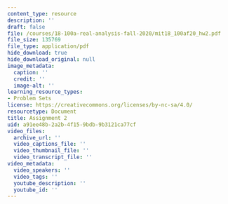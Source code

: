 ```yaml
---
content_type: resource
description: ''
draft: false
file: /courses/18-100a-real-analysis-fall-2020/mit18_100af20_hw2.pdf
file_size: 135769
file_type: application/pdf
hide_download: true
hide_download_original: null
image_metadata:
  caption: ''
  credit: ''
  image-alt: ''
learning_resource_types:
- Problem Sets
license: https://creativecommons.org/licenses/by-nc-sa/4.0/
resourcetype: Document
title: Assignment 2
uid: a91ee48b-2a2b-4f15-9bdb-9b3121ca77cf
video_files:
  archive_url: ''
  video_captions_file: ''
  video_thumbnail_file: ''
  video_transcript_file: ''
video_metadata:
  video_speakers: ''
  video_tags: ''
  youtube_description: ''
  youtube_id: ''
---
```

